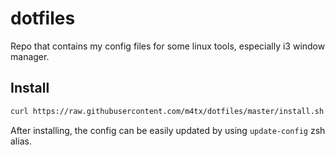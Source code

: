dotfiles
===========
Repo that contains my config files for some linux tools, especially i3 window manager.

## Install
```sh
curl https://raw.githubusercontent.com/m4tx/dotfiles/master/install.sh | sh
```
After installing, the config can be easily updated by using `update-config` zsh alias.
